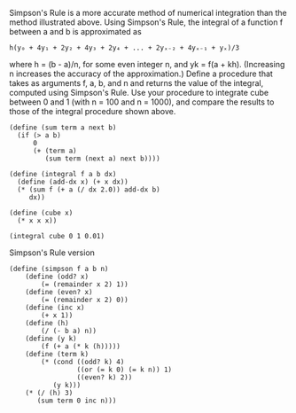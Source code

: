 Simpson's Rule is a more accurate method of numerical integration than 
the method illustrated above. Using Simpson's Rule, the integral of 
a function f between a and b is approximated as

```
h(y₀ + 4y₁ + 2y₂ + 4y₃ + 2y₄ + ... + 2yₓ₋₂ + 4yₓ₋₁ + yₓ)/3
```

where h = (b - a)/n, for some even integer n, and yk = f(a + kh). 
(Increasing n increases the accuracy of the approximation.) 
Define a procedure that takes as arguments f, a, b, and n and 
returns the value of the integral, computed using Simpson's Rule. 
Use your procedure to integrate cube between 0 and 1 (with n = 100 and n = 1000), 
and compare the results to those of the integral procedure shown above.

```
(define (sum term a next b)
  (if (> a b)
      0
      (+ (term a)
         (sum term (next a) next b))))

(define (integral f a b dx)
  (define (add-dx x) (+ x dx))
  (* (sum f (+ a (/ dx 2.0)) add-dx b)
     dx))

(define (cube x)
  (* x x x))

(integral cube 0 1 0.01)
```

Simpson's Rule version

```
(define (simpson f a b n)
    (define (odd? x)
        (= (remainder x 2) 1))
    (define (even? x)
        (= (remainder x 2) 0))
    (define (inc x)
        (+ x 1))
    (define (h)
        (/ (- b a) n))
    (define (y k)
        (f (+ a (* k (h)))))
    (define (term k)
        (* (cond ((odd? k) 4)
                 ((or (= k 0) (= k n)) 1)
                 ((even? k) 2))
           (y k)))
    (* (/ (h) 3)
       (sum term 0 inc n)))
```
